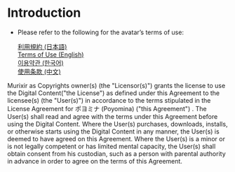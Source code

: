 # Introduction
- Please refer to the following for the avatar’s terms of use:<br>
  
  <a href="License/20250908110914vn3license_ja.pdf" target="_blank">利用規約 (日本語)</a><br>
  <a href="License/20250908110914vn3license_en.pdf" target="_blank">Terms of Use (English)</a><br>
  <a href="License/20250908110914vn3license_ko.pdf" target="_blank">이용약관 (한국어)</a><br>
  <a href="License/20250908110914vn3license_zh.pdf" target="_blank">使用条款 (中文)</a><br>
  
  

Murixir as Copyrights owner(s) (the "Licensor(s)") grants the license to use the Digital Content("the License") as defined under this Agreement to the licensee(s) (the "User(s)") in accordance to the terms stipulated in the License Agreement for ポヨミナ (Poyomina) ("this Agreement") . The User(s) shall read and agree with the terms under this Agreement before using the Digital Content. Where the User(s) purchases, downloads, installs, or otherwise starts using the Digital Content in any manner, the User(s) is deemed to have agreed on this Agreement. Where the User(s) is a minor or is not legally competent or has limited mental capacity, the User(s) shall obtain consent from his custodian, such as a person with parental authority in advance in order to agree on the terms of this Agreement.

  